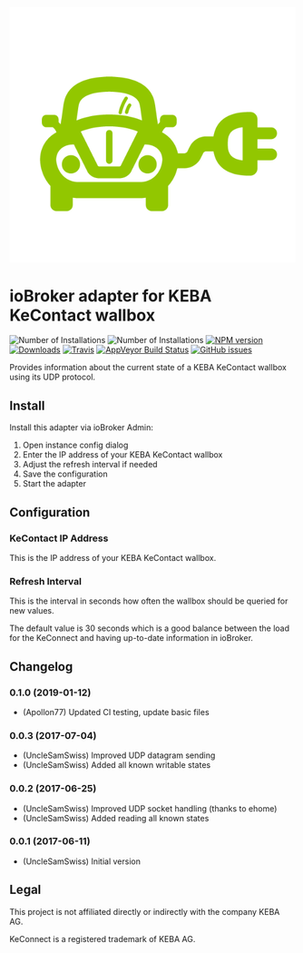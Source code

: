 ![Adapter Logo](admin/charger.png)

# ioBroker adapter for KEBA KeContact wallbox

![Number of Installations](http://iobroker.live/badges/kecontact-installed.svg) ![Number of Installations](http://iobroker.live/badges/kecontact-stable.svg) [![NPM version](http://img.shields.io/npm/v/iobroker.kecontact.svg)](https://www.npmjs.com/package/iobroker.kecontact) [![Downloads](https://img.shields.io/npm/dm/iobroker.kecontact.svg)](https://www.npmjs.com/package/iobroker.kecontact) [![Travis](https://img.shields.io/travis/UncleSamSwiss/ioBroker.kecontact.svg)](https://travis-ci.org/UncleSamSwiss/ioBroker.kecontact/) [![AppVeyor Build Status](https://img.shields.io/appveyor/ci/UncleSamSwiss/iobroker-kecontact-fxdvr.svg)](https://ci.appveyor.com/project/UncleSamSwiss/iobroker-kecontact-fxdvr) [![GitHub issues](https://img.shields.io/github/issues/UncleSamSwiss/ioBroker.kecontact.svg)](https://github.com/UncleSamSwiss/ioBroker.kecontact/issues)

Provides information about the current state of a KEBA KeContact wallbox using its UDP protocol.

## Install

Install this adapter via ioBroker Admin:
1. Open instance config dialog
2. Enter the IP address of your KEBA KeContact wallbox
3. Adjust the refresh interval if needed
4. Save the configuration
5. Start the adapter

## Configuration

### KeContact IP Address

This is the IP address of your KEBA KeContact wallbox.

### Refresh Interval

This is the interval in seconds how often the wallbox should be queried for new values.

The default value is 30 seconds which is a good balance between the load for the KeConnect and having up-to-date information in ioBroker.

## Changelog
### 0.1.0 (2019-01-12)
* (Apollon77) Updated CI testing, update basic files

### 0.0.3 (2017-07-04)
* (UncleSamSwiss) Improved UDP datagram sending
* (UncleSamSwiss) Added all known writable states

### 0.0.2 (2017-06-25)
* (UncleSamSwiss) Improved UDP socket handling (thanks to ehome)
* (UncleSamSwiss) Added reading all known states

### 0.0.1 (2017-06-11)
* (UncleSamSwiss) Initial version

## Legal

This project is not affiliated directly or indirectly with the company KEBA AG.

KeConnect is a registered trademark of KEBA AG.
